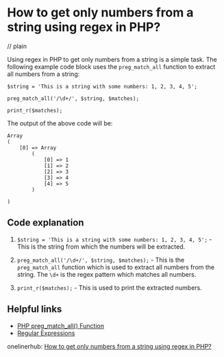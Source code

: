 # How to get only numbers from a string using regex in PHP?
// plain

Using regex in PHP to get only numbers from a string is a simple task. The following example code block uses the `preg_match_all` function to extract all numbers from a string:

```
$string = 'This is a string with some numbers: 1, 2, 3, 4, 5';

preg_match_all('/\d+/', $string, $matches);

print_r($matches);
```

The output of the above code will be:

```
Array
(
    [0] => Array
        (
            [0] => 1
            [1] => 2
            [2] => 3
            [3] => 4
            [4] => 5
        )

)
```

## Code explanation


1. `$string = 'This is a string with some numbers: 1, 2, 3, 4, 5';` - This is the string from which the numbers will be extracted.

2. `preg_match_all('/\d+/', $string, $matches);` - This is the `preg_match_all` function which is used to extract all numbers from the string. The `\d+` is the regex pattern which matches all numbers.

3. `print_r($matches);` - This is used to print the extracted numbers.

## Helpful links

- [PHP preg_match_all() Function](https://www.w3schools.com/php/func_preg_match_all.asp)
- [Regular Expressions](https://www.regular-expressions.info/)

onelinerhub: [How to get only numbers from a string using regex in PHP?](https://onelinerhub.com/php-regex/how-to-get-only-numbers-from-a-string-using-regex-in-php)